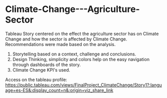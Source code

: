 # Climate-Change---Agriculture-Sector
Tableau Story centered on the effect the agriculture sector has on Climate Change and how the sector is affected by Climate Change. Recommendations were made based on the analysis. 
1. Storytelling based on a context, challenge and conclusions. 
2. Design Thinking, simplicity and colors help on the easy navigation through dashboards of the story.
3. Climate Change KPI's used. 

Access on the tableau profile: https://public.tableau.com/views/FinalProject_ClimateChange/Story1?:language=es-ES&:display_count=n&:origin=viz_share_link

